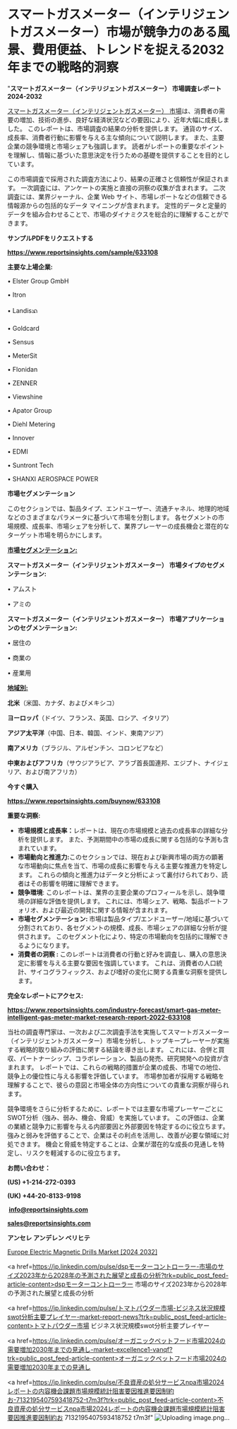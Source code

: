 # スマートガスメーター（インテリジェントガスメーター）市場が競争力のある風景、費用便益、トレンドを捉える2032年までの戦略的洞察

"<strong>スマートガスメーター（インテリジェントガスメーター） 市場調査レポート 2024-2032</strong>

<a href=https://www.reportsinsights.com/sample/633108>スマートガスメーター（インテリジェントガスメーター） 市場</a>は、消費者の需要の増加、技術の進歩、良好な経済状況などの要因により、近年大幅に成長しました。 このレポートは、市場調査の結果の分析を提供します。 通貨のサイズ、成長率、消費者行動に影響を与える主な傾向について説明します。 また、主要企業の競争環境と市場シェアも強調します。 読者がレポートの重要なポイントを理解し、情報に基づいた意思決定を行うための基礎を提供することを目的としています。

この市場調査で採用された調査方法により、結果の正確さと信頼性が保証されます。 一次調査には、アンケートの実施と直接の洞察の収集が含まれます。 二次調査には、業界ジャーナル、企業 Web サイト、市場レポートなどの信頼できる情報源からの包括的なデータ マイニングが含まれます。 定性的データと定量的データを組み合わせることで、市場のダイナミクスを総合的に理解することができます。

<strong><b>サンプルPDFをリクエストする</b></strong>

<a href=https://www.reportsinsights.com/sample/633108><strong><u>https://www.reportsinsights.com/sample/633108</u></strong></a>

<strong>主要な上場企業:</strong>

• Elster Group GmbH

• Itron

• Landisᬪ

• Goldcard

• Sensus

• MeterSit

• Flonidan

• ZENNER

• Viewshine

• Apator Group

• Diehl Metering

• Innover

• EDMI

• Suntront Tech

• SHANXI AEROSPACE POWER

<strong>市場セグメンテーション</strong>

このセクションでは、製品タイプ、エンドユーザー、流通チャネル、地理的地域などのさまざまなパラメータに基づいて市場を分割します。 各セグメントの市場規模、成長率、市場シェアを分析して、業界プレーヤーの成長機会と潜在的なターゲット市場を明らかにします。

<strong><u>市場セグメンテーション</u></strong><strong><u>:</u></strong>

<strong>スマートガスメーター（インテリジェントガスメーター） 市場タイプのセグメンテーション:</strong>

• アムスト

• アミの

<strong>スマートガスメーター（インテリジェントガスメーター） 市場アプリケーションのセグメンテーション:</strong>

• 居住の

• 商業の

• 産業用

<strong><u>地域別</u></strong><strong><u>:</u></strong>

<strong>北米</strong>（米国、カナダ、およびメキシコ）

<strong>ヨーロッパ</strong>（ドイツ、フランス、英国、ロシア、イタリア）

<strong>アジア太平洋</strong>（中国、日本、韓国、インド、東南アジア）

<strong>南アメリカ</strong>（ブラジル、アルゼンチン、コロンビアなど）

<strong>中東およびアフリカ</strong>（サウジアラビア、アラブ首長国連邦、エジプト、ナイジェリア、および南アフリカ）

<strong>今すぐ購入</strong>

<a href=https://www.reportsinsights.com/buynow/633108><strong><u>https://www.reportsinsights.com/buynow/633108</u></strong></a>

<strong>重要な洞察:</strong>
<ul>
  <li><strong>市場規模と成長率：</strong>レポートは、現在の市場規模と過去の成長率の詳細な分析を提供します。 また、予測期間中の市場の成長に関する包括的な予測も含まれています。</li>
  <li><strong>市場動向と推進力:</strong>このセクションでは、現在および新興市場の両方の顕著な市場動向に焦点を当て、市場の成長に影響を与える主要な推進力を特定します。 これらの傾向と推進力はデータと分析によって裏付けられており、読者はその影響を明確に理解できます。</li>
  <li><strong>競争環境</strong>: このレポートは、業界の主要企業のプロフィールを示し、競争環境の詳細な評価を提供します。 これには、市場シェア、戦略、製品ポートフォリオ、および最近の開発に関する情報が含まれます。</li>
  <li><strong>市場セグメンテーション: </strong>市場は製品タイプ/エンドユーザー/地域に基づいて分割されており、各セグメントの規模、成長、市場シェアの詳細な分析が提供されます。 このセグメント化により、特定の市場動向を包括的に理解できるようになります。</li>
  <li><strong>消費者の洞察 : </strong>このレポートは消費者の行動と好みを調査し、購入の意思決定に影響を与える主要な要因を強調しています。 これは、消費者の人口統計、サイコグラフィックス、および嗜好の変化に関する貴重な洞察を提供します。</li>
</ul>
<strong>完全なレポートにアクセス:</strong>

<a href=https://www.reportsinsights.com/industry-forecast/smart-gas-meter-intelligent-gas-meter-market-research-report-2022-633108><strong><u><b>https://www.reportsinsights.com/industry-forecast/smart-gas-meter-intelligent-gas-meter-market-research-report-2022-633108</b></u></strong></a>

当社の調査専門家は、一次および二次調査手法を実施してスマートガスメーター（インテリジェントガスメーター）市場を分析し、トップキープレーヤーが実施する戦略的取り組みの評価に関する結論を導き出します。 これには、合併と買収、パートナーシップ、コラボレーション、製品の発売、研究開発への投資が含まれます。 レポートでは、これらの戦略的措置が企業の成長、市場での地位、競争上の優位性に与える影響を評価しています。 市場参加者が採用する戦略を理解することで、彼らの意図と市場全体の方向性についての貴重な洞察が得られます。

競争環境をさらに分析するために、レポートでは主要な市場プレーヤーごとにSWOT分析（強み、弱み、機会、脅威）を実施しています。 この評価は、企業の業績と競争力に影響を与える内部要因と外部要因を特定するのに役立ちます。 強みと弱みを評価することで、企業はその利点を活用し、改善が必要な領域に対処できます。 機会と脅威を特定することは、企業が潜在的な成長の見通しを特定し、リスクを軽減するのに役立ちます。

<strong>お問い合わせ：</strong>

<strong>(US) +1-214-272-0393</strong>

<strong>(UK) +44-20-8133-9198</strong>

<strong> </strong><a href=info@reportsinsights.com><strong><u>info@reportsinsights.com</u></strong></a>

<a href=sales@reportsinsights.com><strong><u>sales@reportsinsights.com</u></strong></a>

<strong>アンセレ アンデレン ベリヒテ</strong>

<a href=https://www.linkedin.com/pulse/europe-electric-magnetic-drills-markets-2024-business-6i7sf/>Europe Electric Magnetic Drills Market [2024 2032]</a>

<a href=https://jp.linkedin.com/pulse/dspモーターコントローラー-市場のサイズ2023年から2028年の予測された展望と成長の分析?trk=public_post_feed-article-content>dspモーターコントローラー 市場のサイズ2023年から2028年の予測された展望と成長の分析</a>

<a href=https://jp.linkedin.com/pulse/トマトパウダー市場-ビジネス状況規模swot分析主要プレイヤー-market-report-news?trk=public_post_feed-article-content>トマトパウダー市場 ビジネス状況規模swot分析主要プレイヤー</a>

<a href=https://jp.linkedin.com/pulse/オーガニックペットフード市場2024の需要増加2030年までの見通し-market-excellence1-vanqf?trk=public_post_feed-article-content>オーガニックペットフード市場2024の需要増加2030年までの見通し</a>

<a href=https://jp.linkedin.com/pulse/不良資産の処分サービスnpa市場2024レポートの内容機会課題市場規模統計阻害要因推進要因制約お-7132195407593418752-t7m3f?trk=public_post_feed-article-content>不良資産の処分サービスnpa市場2024レポートの内容機会課題市場規模統計阻害要因推進要因制約お 7132195407593418752 t7m3f</a>"
![Uploading image.png…]()
